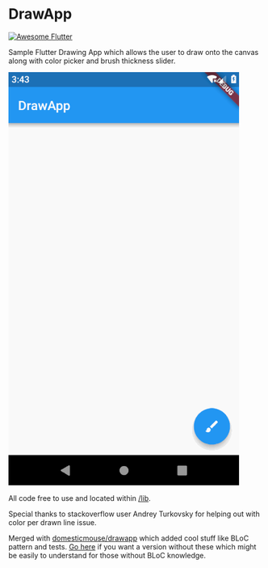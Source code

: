 # DrawApp

<a href="https://stackoverflow.com/questions/tagged/flutter?sort=votes">
   <img alt="Awesome Flutter" src="https://img.shields.io/badge/Awesome-Flutter-blue.svg?longCache=true&style=flat-square" />
</a>

Sample Flutter Drawing App which allows the user to draw onto the canvas along with color picker and brush thickness slider.

![](drawapp.gif)

All code free to use and located within [/lib](https://github.com/SnakeyHips/drawapp/tree/master/lib).

Special thanks to stackoverflow user Andrey Turkovsky for helping out with color per drawn line issue. 

Merged with [domesticmouse/drawapp](https://github.com/domesticmouse/drawapp) which added cool stuff like BLoC pattern and tests. [Go here](https://github.com/SnakeyHips/drawapp/tree/7a3075bb3e33e5e7a4cef24dfed19d2cb26ee2fa) if you want a version without these which might be easily to understand for those without BLoC knowledge.
